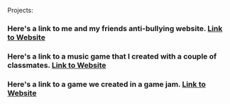 Projects:
### Here's a link to me and my friends anti-bullying website. [Link to Website](https://codeprojects.org/vIqgOU0yM24kgRrnCRYVDbwaNLfAb_FrYcCFIMB259U)
### Here's a link to a music game that I created with a couple of classmates. [Link to Website](https://studio.code.org/projects/applab/Xtx5xXJAcb_asakm5mocg5F2FybhwIckftn8weo4Uuc)
### Here's a link to a game we created in a game jam. [Link to Website](https://scratch.mit.edu/projects/369066790)


